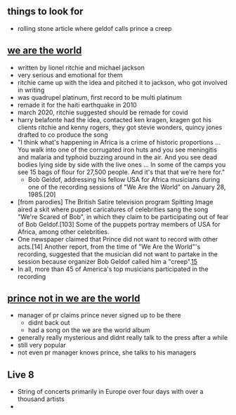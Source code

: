 ## things to look for
- rolling stone article where geldof calls prince a creep 

## [we are the world](https://en.wikipedia.org/wiki/We_Are_the_World)
- written by lionel ritchie and michael jackson
- very serious and emotional for them
- ritchie came up with the idea and pitched it to jackson, who got involved in writing
- was quadrupel platinum, first record to be multi platinum 
- remade it for the haiti earthquake in 2010
- march 2020, ritchie suggested should be remade for covid
- harry belafonte had the idea, contacted ken kragen, kragen got his clients ritchie and kenny rogers, they got stevie wonders, quincy jones drafted to co produce the song
- "I think what's happening in Africa is a crime of historic proportions ... You walk into one of the corrugated iron huts and you see meningitis and malaria and typhoid buzzing around in the air. And you see dead bodies lying side by side with the live ones ... In some of the camps you see 15 bags of flour for 27,500 people. And it's that that we're here for."
  - Bob Geldof, addressing his fellow USA for Africa musicians during one of the recording sessions of "We Are the World" on January 28, 1985.[20]
- [from parodies] The British Satire television program Spitting Image aired a skit where puppet caricatures of celebrities sang the song "We're Scared of Bob", in which they claim to be participating out of fear of Bob Geldof.[103] Some of the puppets portray members of USA for Africa, among other celebrities.
-  One newspaper claimed that Prince did not want to record with other acts.[14] Another report, from the time of "We Are the World"'s recording, suggested that the musician did not want to partake in the session because organizer Bob Geldof called him a "creep".[15](https://news.google.com/newspapers?id=ovILAAAAIBAJ&pg=5724,1518019&dq=we-are-the-world)
- In all, more than 45 of America's top musicians participated in the recording

## [prince not in we are the world](https://news.google.com/newspapers?id=ovILAAAAIBAJ&pg=5724,1518019&dq=we-are-the-world)
- manager of pr claims prince never signed up to be there
  - didnt back out 
  - had a song on the we are the world album
- generally really mysterious and didnt really talk to the press after a while
- still very popular
- not even pr manager knows prince, she talks to his managers

## Live 8
- String of concerts primarily in Europe over four days with over a thousand artists
- 
